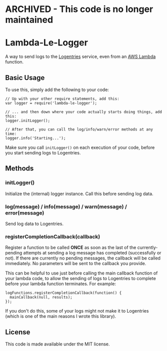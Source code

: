 # ARCHIVED - This code is no longer maintained #

# Lambda-Le-Logger
A way to send logs to the [Logentries](https://logentries.com/) service, even
from an [AWS Lambda](https://aws.amazon.com/lambda/) function.

## Basic Usage
To use this, simply add the following to your code:

	// Up with your other require statements, add this:
	var logger = require('lambda-le-logger');
	
	// ... and then down where your code actually starts doing things, add this:
	logger.initLogger();
	
	// After that, you can call the log/info/warn/error methods at any time:
	logger.info('Starting...');

Make sure you call ```initLogger()``` on each execution of your code, before you
start sending logs to Logentries.


## Methods

### initLogger()
Initialize the (internal) logger instance. Call this before sending log data.

### log(message) / info(message) / warn(message) / error(message)
Send log data to Logentries.

### registerCompletionCallback(callback)
Register a function to be called **ONCE** as soon as the last of the
currently-pending attempts at sending a log message has completed (successfully
or not). If there are currently no pending messages, the callback will be called
immediately. No parameters will be sent to the callback you provide.

This can be helpful to use just before calling the main callback function of
your lambda code, to allow the sending of logs to Logentries to complete before
your lambda function terminates. For example:

    logFunctions.registerCompletionCallback(function() {
      mainCallback(null, results);
	});

If you don't do this, some of your logs might not make it to Logentries (which
is one of the main reasons I wrote this library).


## License
This code is made available under the MIT license.
